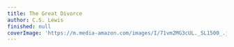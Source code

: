```yaml
---
title: The Great Divorce
author: C.S. Lewis
finished: null
coverImage: 'https://m.media-amazon.com/images/I/71vm2MG3cUL._SL1500_.jpg'
---
```


